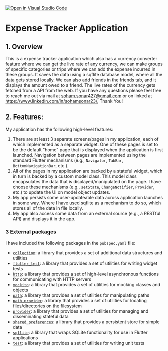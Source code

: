 [![Open in Visual Studio Code](https://classroom.github.com/assets/open-in-vscode-718a45dd9cf7e7f842a935f5ebbe5719a5e09af4491e668f4dbf3b35d5cca122.svg)](https://classroom.github.com/online_ide?assignment_repo_id=13136296&assignment_repo_type=AssignmentRepo)
# Expense Tracker Application

## 1. Overview

This is a expense tracker application which also has a currency converter feature where we can get the live rate of any currency, we can make groups of specific categories or trips where we can add the expense incurred in these groups. It saves the data using a sqflite database model, where all the data gets stored locally. We can also add friends in the friends tab, and it displays the amount owed to a friend. The live rates of the currency gets fetched from a API from the web. If you have any questions please feel free to reach me out via mail at soham.sonar427@gmail.com or on linked at https://www.linkedin.com/in/sohamsonar23/, Thank You!

## 2. Features:

My application has the following high-level features:

1. There are at least 3 separate screens/pages in my application, each of which implemented as a separate widget. One of these pages is set to be the default "home" page that is displayed when the application is first launched. Navigation between pages are implemented using the standard Flutter mechanisms (e.g., `Navigator`, `TabBar`, `BottomNavigationBar`, etc.).
2. All of the pages in my application are backed by a stateful widget, which in turn is backed by a custom model class. This model class encapsulates the data that is displayed/manipulated on the page. I have choose these mechanisms (e.g., `setState`, `ChangeNotifier`, `Provider`, etc.) to update the UI on model object updates.
3. My app persists some user-updateable data across application launches in some way. Where I have used sqflite as a mechanism to do so, which stores all of the data in file locally.
4. My app also access some data from an external source (e.g., a RESTful API) and displays it in the app.


### 3 External packages

I have included the following packages in the `pubspec.yaml` file:

- [`collection`](https://pub.dev/packages/collection): a library that provides a set of additional data structures and utilities
- [`flutter_test`](https://pub.dev/packages/flutter_test): a library that provides a set of utilities for writing widget tests
- [`http`](https://pub.dev/packages/http): a library that provides a set of high-level asynchronous functions for communicating with HTTP servers
- [`mockito`](https://pub.dev/packages/mockito): a library that provides a set of utilities for mocking classes and objects
- [`path`](https://pub.dev/packages/path): a library that provides a set of utilities for manipulating paths
- [`path_provider`](https://pub.dev/packages/path_provider): a library that provides a set of utilities for locating files/directories on the filesystem
- [`provider`](https://pub.dev/packages/provider): a library that provides a set of utilities for managing and disseminating stateful data
- [`shared_preferences`](https://pub.dev/packages/shared_preferences): a library that provides a persistent store for simple data
- [`sqflite`](https://pub.dev/packages/sqflite): a library that wraps SQLite functionality for use in Flutter applications
- [`test`](https://pub.dev/packages/test): a library that provides a set of utilities for writing unit tests


